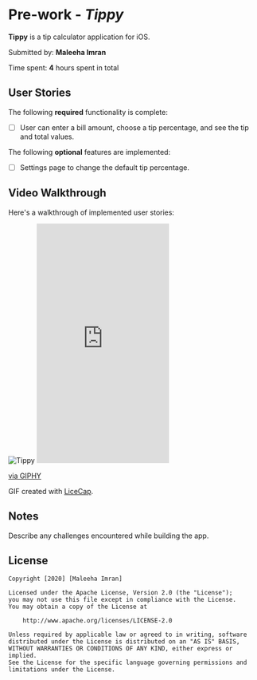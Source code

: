 # Pre-work - *Tippy*

**Tippy** is a tip calculator application for iOS.

Submitted by: **Maleeha Imran**

Time spent: **4** hours spent in total

## User Stories

The following **required** functionality is complete:

* [ ] User can enter a bill amount, choose a tip percentage, and see the tip and total values.

The following **optional** features are implemented:
* [ ] Settings page to change the default tip percentage.

## Video Walkthrough 

Here's a walkthrough of implemented user stories:

<img src = "https://giphy.com/embed/M8zfo9VCUyf3nTyhUV" alt = "Tippy" >
<iframe src="https://giphy.com/embed/M8zfo9VCUyf3nTyhUV" width="266" height="480" frameBorder="0" class="giphy-embed" allowFullScreen></iframe><p><a href="https://giphy.com/gifs/M8zfo9VCUyf3nTyhUV">via GIPHY</a></p>

GIF created with [LiceCap](http://www.cockos.com/licecap/).

## Notes

Describe any challenges encountered while building the app.

## License

    Copyright [2020] [Maleeha Imran]

    Licensed under the Apache License, Version 2.0 (the "License");
    you may not use this file except in compliance with the License.
    You may obtain a copy of the License at

        http://www.apache.org/licenses/LICENSE-2.0

    Unless required by applicable law or agreed to in writing, software
    distributed under the License is distributed on an "AS IS" BASIS,
    WITHOUT WARRANTIES OR CONDITIONS OF ANY KIND, either express or implied.
    See the License for the specific language governing permissions and
    limitations under the License.
